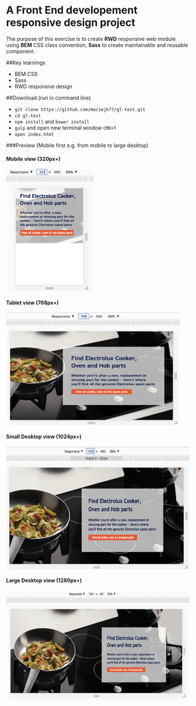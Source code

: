 # A Front End developement responsive design project

The purpose of this exercise is to create **RWD** responsive web module using **BEM** CSS class convention, **Sass** to create maintainable and reusable component. 

##Key learnings

- BEM CSS
- Sass
- RWD responsive design

##Download (run in command line)
- `git clone https://github.com/maciejk77/gl-test.git`
- `cd gl-test`
- `npm install` and `bower install`
- `gulp` and open new terminal window `CMD+T`
- `open index.html`

###Preview (Mobile first e.g. from mobile to large desktop)

#### Mobile view (320px+)

<img src="https://github.com/maciejk77/gl-test/blob/master/img/mobile.png?raw=true" width="240" height="335" />

#### Tablet view (768px+)

<img src="https://github.com/maciejk77/gl-test/blob/master/img/tablet.png?raw=true" width="477" height="308" />

#### Small Desktop view (1024px+)

<img src="https://github.com/maciejk77/gl-test/blob/master/img/small-desktop.png?raw=true" width="620" height="335" />

#### Large Desktop view (1280px+)

<img src="https://github.com/maciejk77/gl-test/blob/master/img/large-desktop.png?raw=true" width="683" height="303" />





